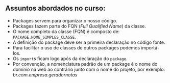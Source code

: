 ## Assuntos abordados no curso: 

- Packages servem para organizar o nosso código.
- Packages fazem parte do FQN (*Full Qualified Name*) da classe.
- O nome completo da classe (FQN) é composto de: `PACKAGE.NOME_SIMPLES_CLASSE`.
- A definição do package deve ser a primeira declaração no código fonte.
- Para facilitar o uso de classes de outros packages podemos importá-los.
- Os `import`s ficam logo após da declaração do `package`.
- Por convenção, a nomenclatura padrão de um package é o nome do domínio na web ao contrário junto com o nome do projeto, por exemplo: *br.com.empresa.geradornotas*
